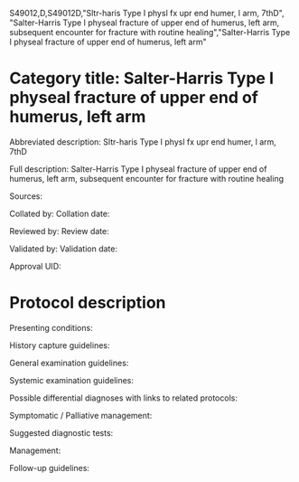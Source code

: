 S49012,D,S49012D,"Sltr-haris Type I physl fx upr end humer, l arm, 7thD", "Salter-Harris Type I physeal fracture of upper end of humerus, left arm, subsequent encounter for fracture with routine healing","Salter-Harris Type I physeal fracture of upper end of humerus, left arm"
# Category title: Salter-Harris Type I physeal fracture of upper end of humerus, left arm

Abbreviated description: Sltr-haris Type I physl fx upr end humer, l arm, 7thD

Full description: Salter-Harris Type I physeal fracture of upper end of humerus, left arm, subsequent encounter for fracture with routine healing

Sources:

Collated by:
Collation date:

Reviewed by:
Review date:

Validated by:
Validation date:

Approval UID:

# Protocol description

Presenting conditions:

History capture guidelines:

General examination guidelines:

Systemic examination guidelines:

Possible differential diagnoses with links to related protocols:

Symptomatic / Palliative management:

Suggested diagnostic tests:

Management:

Follow-up guidelines:
